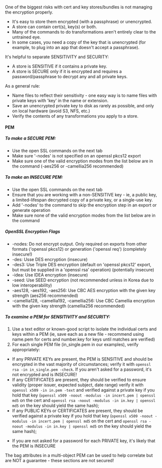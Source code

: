 One of the biggest risks with cert and key stores/bundles is not managing the encryption properly.

* It's easy to store them encrypted (with a passphrase) or unencrypted.
* A store can contain cert(s), key(s) or both.
* Many of the commands to do transformations aren't entirely clear to the untrained eye.
* In some cases, you need a copy of the key that is unencrypted (for example, to plug into an app that doesn't accept a passphrase).

It's helpful to separate SENSITIVITY and SECURITY:

* A store is SENSITIVE if it contains a private key.
* A store is SECURE only if it is encrypted and requires a password/passphrase to decrypt any and all private keys.

As a general rule:
* Name files to reflect their sensitivity - one easy way is to name files with private keys with 'key' in the name or extension.
* Save an unencrypted private key to disk as rarely as possible, and only on local hardware (avoid S3, NFS, etc.)
* Verify the contents of any transformations you apply to a store.

#### PEM
##### To make a SECURE PEM:
* Use the open SSL commands on the next tab
* Make sure '-nodes' is not specified on an openssl pkcs12 export
* Make sure one of the valid encryption modes from the list below are in the command (-aes256 or -camellia256 recommended)

##### To make an INSECURE PEM:
* Use the open SSL commands on the next tab
* Ensure that you are working with a non-SENSITIVE key - ie, a public key, a limited-lifespan decrypted copy of a private key, or a single-use key.
* Add '-nodes' to the command to skip the encryption step in an export or generate operation
* Make sure none of the valid encryption modes from the list below are in the command

##### OpenSSL Encryption Flags
* -nodes: Do not encrypt output. Only required on exports from other formats ('openssl pkcs12) or generation ('openssl req') (completely insecure!)
* -des: Usse DES encryption (insecure)
* -des3: Use Triple DES encryption (default on 'openssl pkcs12' export, but must be supplied in a 'openssl rsa' operation) (potentially insecure)
* -idea: Use IDEA encryption (insecure)
* -seed: Use SEED encryption (not recommended unless in Korea due to low interoperability)
* -aes128, -aes192, -aes256: Use CBC AES encryption with the given key strength (aes256 recommended)
* -camellia128, -camellia192, -camellia256: Use CBC Camellia encryption with the given key strength (camellia256 recommended)

##### To examine a PEM for SENSITIVITY and SECURITY:
1. Use a text editor or known-good script to isolate the individual certs and keys within a PEM
(ie, save each as a new file - recommend using name.pem for certs and number.key for keys until matches are verified)
2. For each single PEM file (in_single.pem in our examples), verify appropriately:
  * If any PRIVATE KEYs are present, the PEM is SENSITIVE and should be encrypted in the vast majority of circumstances; verify it with ```openssl rsa -in in_single.pem -check```. If you aren't asked for a password, it's not encrypted and is INSECURE!
  * If any CERTIFICATES are present, they should be verified to ensure validity (proper issuer, expected subject, date range) verify it with ```openssl x509 -in in.pem -text``` and verified against a private key if you hold that key (```openssl x509 -noout -modulus -in incert.pem | openssl md5``` on the cert and ```openssl rsa -noout -modulus -in in.key | openssl md5``` on the key should yield the same hash);
  * If any PUBLIC KEYs or CERTIFICATES are present, they should be verified against a private key if you hold that key (```openssl x509 -noout -modulus -in incert.pem | openssl md5``` on the cert and ```openssl rsa -noout -modulus -in in.key | openssl md5``` on the key should yield the same hash);
- If you are not asked for a password for each PRIVATE key, it's likely that the PEM is INSECURE

The bag attributes in a multi-object PEM can be used to help correlate but are NOT a guarantee - these sections are not secured!